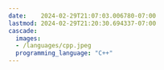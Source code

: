 ```yaml
---
date:    2024-02-29T21:07:03.006780-07:00
lastmod: 2024-02-29T21:20:30.694337-07:00
cascade:
  images:
  - /languages/cpp.jpeg
  programming_language: "C++"
---
```

